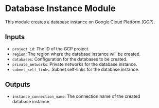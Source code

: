 # Database Instance Module

This module creates a database instance on Google Cloud Platform (GCP).

## Inputs
- `project_id`: The ID of the GCP project.
- `region`: The region where the database instance will be created.
- `databases`: Configuration for the databases to be created.
- `private_networks`: Private networks for the database instance.
- `subnet_self_links`: Subnet self-links for the database instance.

## Outputs
- `instance_connection_name`: The connection name of the created database instance. 